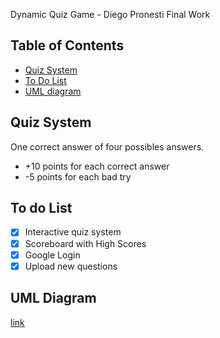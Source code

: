 Dynamic Quiz Game - Diego Pronesti Final Work

## Table of Contents

- [Quiz System](#quiz-system)
- [To Do List](#todo-list)
- [UML diagram](#uml-diagram)


## Quiz System
One correct answer of four possibles answers.

* +10 points for each correct answer
* -5 points for each bad try

## To do List

- [x] Interactive quiz system
- [x] Scoreboard with High Scores
- [x] Google Login
- [x] Upload new questions

## UML Diagram
[link](https://www.draw.io/?lightbox=1&highlight=0000ff&edit=_blank&layers=1&nav=1&title=UML-MY-QUIZ-APP.xml#Uhttps%3A%2F%2Fdrive.google.com%2Fuc%3Fid%3D1JLapD47GqZvCmhxl_592fu-8yda1MtSe%26export%3Ddownload)